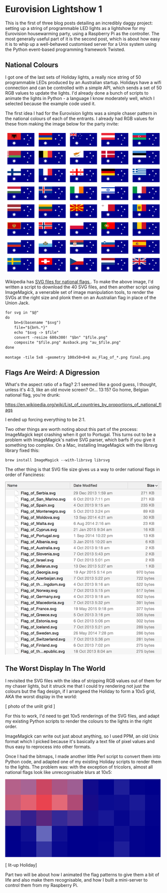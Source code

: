 Eurovision Lightshow 1
======================

This is the first of three blog posts detailing an incredibly daggy
project: setting up a string of programmable LED lights as a lightshow
for my Eurovision housewarming party, using a Raspberry Pi as the
controller.  The most generally useful part of it is the second post,
which is about how easy it is to whip up a well-behaved customised
server for a Unix system using the Python event-based programming
framework Twisted.

## National Colours

I got one of the last sets of Holiday lights, a really nice string of
50 programmable LEDs produced by an Australian startup.  Holidays have
a wifi connection and can be controlled with a simple API, which sends
a set of 50 RGB values to update the lights.  I'd already done a bunch
of scripts to animate the lights in Python - a language I know
moderately well, which I selected because the example code used it.

The first idea I had for the Eurovision lights was a simple chaser
pattern in the national colours of each of the entrants. I already had
RGB values for these from making the image below for the party invite:

![Australian flags of all nations](https://raw.githubusercontent.com/spikelynch/holiday/master/eurovision/doc/AusEuro.png "Australia")

Wikipedia has [SVG files for national
flags,](https://en.wikipedia.org/wiki/Flag_of_Australia#/media/File:Flag_of_Australia.svg).
To make the above image, I'd written a script to download the 40 SVG
files, and then another script using ImageMagick, a venerable set of
image manipulation tools, to render the SVGs at the right size and
plonk them on an Australian flag in place of the Union Jack.

    for svg in "$@"
    do
        bn=$(basename "$svg")
        file="${bn%.*}"
        echo "$svg -> $file"
        convert -resize 600x300! "$bn" "$file.png"
        composite "$file.png" Ausback.png "au_$file.png"
    done

    montage -tile 5x8 -geometry 100x50+8+8 au_Flag_of_*.png final.png


## Flags Are Weird: A Digression

What's the aspect ratio of a flag? 2:1 seemed like a good guess, I
thought, unless it's 4:3, like an old movie screen? Or... 13:15?  Go
home, Belgian national flag, you're drunk:

https://en.wikipedia.org/wiki/List_of_countries_by_proportions_of_national_flags

I ended up forcing everything to be 2:1.

Two other things are worth noting about this part of the process:
ImageMagick kept crashing when it got to Portugal.  This turns out to
be a problem with ImageMagick's native SVG parser, which barfs if you
give it something too complex.  On a Mac, installing ImageMagick with
the librsvg library fixed this:

    brew install ImageMagick --with-librsvg librsvg

The other thing is that SVG file size gives us a way to order national flags in order of Fanciness:

![Screenshot of a directory listing of SVG files](https://raw.githubusercontent.com/spikelynch/holiday/master/eurovision/doc/Fanciness.png "Fanciness")

## The Worst Display In The World

I revisited the SVG files with the idea of stripping RGB values out of
them for my chaser lights, but it struck me that I could try rendering
not just the colours but the flag design, if I arrangeed the Holiday
to form a 10x5 grid, AKA the worst display in the world:

[ photo of the unlit grid ]

For this to work, I'd need to get 10x5 renderings of the SVG files,
and adapt my existing Python scripts to render the colours to the
lights in the right order.

ImageMagick can write out just about anything, so I used PPM, an old
Unix format which I picked because it's basically a text file of pixel
values and thus easy to reprocess into other formats.

Once I had the bitmaps, I made another little Perl script to convert
them into Python code, and adapted one of my existing Holiday scripts
to render them to the lights.  The problem was: with the exception of
tricolors, almost all national flags look like unrecognisable blurs at
10x5:

![Chunky pixels](https://raw.githubusercontent.com/spikelynch/holiday/master/eurovision/doc/PixelFlag.png "Chunky!")

[ lit-up Holiday]

Part two will be about how I animated the flag patterns to give them a
bit of life and also make them recognisable, and how I built a
mini-server to control them from my Raspberry Pi.
